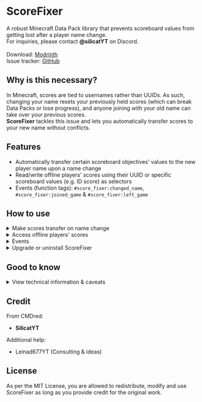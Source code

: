 # ScoreFixer
A robust Minecraft Data Pack library that prevents scoreboard values from getting lost after a player name change.\
For inquiries, please contact **@silicatYT** on Discord.\
\
Download: [Modrinth](https://modrinth.com/datapack/score-fixer)\
Issue tracker: [GitHub](https://github.com/CMDred/ScoreFixer)

## Why is this necessary?
In Minecraft, scores are tied to usernames rather than UUIDs. As such, changing your name resets your previously held scores (which can break Data Packs or lose progress), and anyone joining with your old name can take over your previous scores.\
**ScoreFixer** tackles this issue and lets you automatically transfer scores to your new name without conflicts.

## Features
- Automatically transfer certain scoreboard objectives' values to the new player name upon a name change
- Read/write offline players' scores using their UUID or specific scoreboard values (e.g. ID score) as selectors
- Events (function tags): `#score_fixer:changed_name`, `#score_fixer:joined_game` & `#score_fixer:left_game`

## How to use
<details>
<summary>Make scores transfer on name change</summary>

To make ScoreFixer automatically transfer an objective (e.g. "foo"), add `{Name:"foo"}` to the `score_fixer:objectives List` data storage.

</details>

<details>
<summary>Access offline players' scores</summary>

  <details>
  <summary>Load</summary>

You can access offline players' scores with their UUID by running `/function score_fixer:util/load_with_uuid {UUID:...}` (accepts hexadecimal and int array format). If a player is found, their data is copied to `score_fixer:loaded Players`. From there, you can make changes (adjust score values, remove objectives from the list to reset them, etc).\
Alternatively, you can manually copy data from every player that matches your custom condition like so:
```
/data modify storage score_fixer:loaded Players append from storage score_fixer:zprivate Maps[{Objectives:[{Name:"foo",Value:10}]}]
```

  </details>

  <details>
  <summary>Save</summary>

After applying changes to the objectives in `score_fixer:loaded Players`, run `/function score_fixer:util/save` to save the data for all loaded players at once.

  </details>

</details>

<details>
<summary>Events</summary>

- `#score_fixer:changed_name`: When a player joins with a new name, this function tag is executed **as** that player. The data storage `score_fixer:event Data` contains `Name`, `OldName` and `UUID`.
- `#score_fixer:joined_game`: When a player joins, this function tag is executed **as** that player. The data storage `score_fixer:event Data` contains `Name` and `UUID`.
- `#score_fixer:left_game`: When a player leaves, this function tag is executed. The data storage `score_fixer:event Data` contains `Name` and `UUID`.

The data inside `score_fixer:event Data` is also directly accessible using **macros**.

</details>

<details>
<summary>Upgrade or uninstall ScoreFixer</summary>

- **Uninstall:** Run `/function score_fixer:uninstall`.
- **Upgrade:**
  - Uninstall the current version (keep the associated data), replace the Data Pack with the new version, then `/reload`.
  - **(v1.2.0+)** Upgrading from v1.2.0 to a higher version can be done without uninstalling the current version first.

</details>

## Good to know
<details>
<summary>View technical information & caveats</summary>

- [Lantern Load](https://github.com/LanternMC/load) support: If you follow the conventions (ScoreFixer must load before your pack), you can **check whether ScoreFixer is installed** (& what version) by checking the `#ScoreFixer load.status` & `#ScoreFixer.Version load.status` scores respectively.
  - If ScoreFixer is **installed multiple times with a different `#ScoreFixer.Version`**, it will throw errors and not set the Lantern Load scores (Only works for versions **1.1.0 and above**).
  - If ScoreFixer throws an error, it sets `#ScoreFixer load.status` to a negative value with the respective error code
- To ensure that scores are transferred before your data pack notices, make ScoreFixer tick before your pack does by **making ScoreFixer load first** and **running a self-scheduled `tick` function in `load`** instead of using `#minecraft:tick`.
- For technical reasons, scores manually set while the player was offline (e.g. `scoreboard players set SilicatYT foo 1`) cannot be transferred if they join with a new name; use the `load` and `save` utilities instead
  - Reason: Names in commands are case insensitive if a player with that name is online. If a player exclusively changes their name's capitalization, scores cannot be copied over when they join.

</details>

## Credit
From CMDred:
- **SilicatYT**

Additional help:
- Leinad677YT (Consulting & ideas)

## License
As per the MIT License, you are allowed to redistribute, modify and use ScoreFixer as long as you provide credit for the original work.
